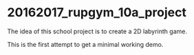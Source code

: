 # 20162017_rupgym_10a_project

The idea of this school project is to create a 2D labyrinth game.

This is the first attempt to get a minimal working demo.
